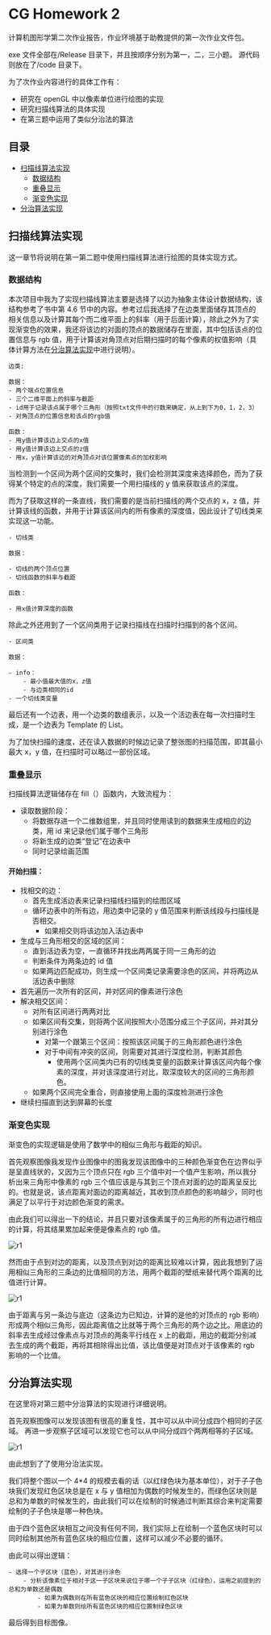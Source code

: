 # CG Homework 2

计算机图形学第二次作业报告，作业环境基于助教提供的第一次作业文件包。

exe 文件全部在/Release 目录下，并且按顺序分别为第一，二，三小题。
源代码则放在了/code 目录下。

为了次作业内容进行的具体工作有：

- 研究在 openGL 中以像素单位进行绘图的实现
- 研究扫描线算法的具体实现
- 在第三题中运用了类似分治法的算法

## 目录

- [扫描线算法实现](#扫描线算法实现)
  - [数据结构](#数据结构)
  - [重叠显示](#重叠显示)
  - [渐变色实现](#渐变色实现)
- [分治算法实现](#分治算法实现)

## 扫描线算法实现

这一章节将说明在第一第二题中使用扫描线算法进行绘图的具体实现方式。

### 数据结构

本次项目中我为了实现扫描线算法主要是选择了以边为抽象主体设计数据结构，该结构参考了书中第 4.6 节中的内容。参考过后我选择了在边类里面储存其顶点的相关信息以及计算其每个而二维平面上的斜率（用于后面计算），除此之外为了实现渐变色的效果，我还将该边的对面的顶点的数据储存在里面，其中包括该点的位置信息与 rgb 值，用于计算该对角顶点对后期扫描时的每个像素的权值影响（具体计算方法在[分治算法实现](#分治算法实现)中进行说明）。

    边类:

    数据：
    - 两个端点位置信息
    - 三个二维平面上的斜率与截距
    - id用于记录该点属于哪个三角形（按照txt文件中的行数来确定，从上到下为0，1，2，3）
    - 对角顶点的位置信息和该点的rgb值

    函数：
    - 用y值计算该边上交点的x值
    - 用y值计算该边上交点的z值
    - 用x，y值计算该边的对角顶点对该位置像素点的加权影响

当检测到一个区间为两个区间的交集时，我们会检测其深度来选择颜色，而为了获得某个特定的点的深度，我们需要一个用扫描线的 y 值来获取该点的深度。

而为了获取这样的一条直线，我们需要的是当前扫描线的两个交点的 x，z 值，并计算该线的函数，并用于计算该区间内的所有像素的深度值，因此设计了切线类来实现这一功能。

    - 切线类

    数据：

    - 切线的两个顶点位置
    - 切线函数的斜率与截距

    函数：

    - 用x值计算深度的函数

除此之外还用到了一个区间类用于记录扫描线在扫描时扫描到的各个区间。

    - 区间类

    数据：

    - info：
        - 最小值最大值的x，z值
        - 与边类相同的id
    - 一个切线类变量

最后还有一个边表，用一个边类的数组表示，以及一个活边表在每一次扫描时生成，是一个边表为 Template 的 List。

为了加快扫描的速度，还在读入数据的时候边记录了整张图的扫描范围，即其最小最大 x，y 值，在扫描时可以略过一部份区域。

### 重叠显示

扫描线算法逻辑储存在 fill（）函数内，大致流程为：

- 读取数据阶段：
  - 将数据存进一个二维数组里，并且同时使用读到的数据来生成相应的边类，用 id 来记录他们属于哪个三角形
  - 将新生成的边类“登记”在边表中
  - 同时记录绘画范围

#### 开始扫描：

- 找相交的边：
  - 首先生成活边表来记录扫描线扫描到的绘图区域
  - 循环边表中的所有边，用边类中记录的 y 值范围来判断该线段与扫描线是否相交。
    - 如果相交则将该边加入活边表中
- 生成与三角形相交的区域的区间：
  - 直到活边表为空，一直循环并找出两两属于同一三角形的边
  - 判断条件为两条边的 id 值
  - 如果两边匹配成功，则生成一个区间类记录需要涂色的区间，并将两边从活边表中删除
- 首先遍历一次所有的区间，并对区间的像素进行涂色
- 解决相交区间：
  - 对所有区间进行两两对比
  - 如果区间有交集，则将两个区间按照大小范围分成三个子区间，并对其分别进行涂色
    - 对第一个跟第三个区间：按照该区间属于的三角形颜色进行涂色
    - 对于中间有冲突的区间，则需要对其进行深度检测，判断其颜色
      - 使用两个区间类内已有的切线类变量的函数来计算该区间内每个像素的深度，并对该深度进行对比，取深度较大的区间的三角形颜色。
  - 如果两个区间完全重合，则直接使用上面的深度检测进行涂色
- 继续扫描直到达到屏幕的长度

### 渐变色实现

渐变色的实现逻辑是使用了数学中的相似三角形与截距的知识。

首先观察图像我发现作业图像中的图我发现该图像中的三种颜色渐变色在边界似乎是呈直线状的，又因为三个顶点只在 rgb 三个值中对一个值产生影响，所以我分析出来三角形中像素的 rgb 三个值应该是与其到三个顶点对面的边的距离呈反比的。也就是说，该点距离对面边的距离越近，其收到顶点颜色的影响越少，同时也满足了以平行于对边颜色渐变的需求。

由此我们可以得出一下的结论，并且只要对该像素属于的三角形的所有边进行相应的计算，将其结果累加起来便是像素点的 rgb 值。

![r1](https://github.com/naomixie/CG-HW/blob/HW2/CG_homework1/CG_homework1/pics/r1.PNG)

然而由于点到对边的距离，以及顶点到对边的距离比较难以计算，因此我想到了运用相似三角形的三条边的比值相同的方法，用两个截距的壁纸来替代两个距离的比值进行计算。

![r1](https://github.com/naomixie/CG-HW/blob/HW2/CG_homework1/CG_homework1/pics/r2.PNG)

由于距离与另一条边与底边（这条边为已知边，计算的是他的对顶点的 rgb 影响）形成两个相似三角形，因此距离值之比就等于两个三角形的两个边之比。用底边的斜率去生成经过像素点与对顶点的两条平行线在 x 上的截距，用边的截距分别减去生成的两个截距，再将其相除得出比值，该比值便是对顶点对于该像素的 rgb 影响的一个比值。

## 分治算法实现

在这里将对第三题中分治算法的实现进行详细说明。

首先观察图像可以发现该图有很高的重复性，其中可以从中间分成四个相同的子区域。
再进一步观察子区域可以发现它也可以从中间分成四个两两相等的子区域。

![r1](https://github.com/naomixie/CG-HW/blob/HW2/CG_homework1/CG_homework1/pics/r3.PNG)

由此想到了了使用分治法实现。

我们将整个图以一个 4\*4 的规模去看的话（以红绿色块为基本单位），对于子子色块我们发现红色区块总是在 x 与 y 值相加为偶数的时候发生的，而绿色区块则是总和为单数的时候发生的，由此我们可以在绘制的时候通过判断其综合来判定需要绘制的子子色块是哪一种色块。

由于四个蓝色区块相互之间没有任何不同，我们实际上在绘制一个蓝色区块时可以同时绘制其他所有蓝色区块的相应位置，这样可以减少不必要的循环。

由此可以得出逻辑：

    - 选择一个子区块（蓝色），对其进行涂色
        - 分析该像素位于相对于这一子区块来说位于哪一个子子区块（红绿色），运用之前提到的总和为单数还是偶数
            - 如果为偶数则在所有蓝色区块的相应位置绘制红色区块
            - 如果为单数则绘所有蓝色区块的相应位置制绿色区块

最后得到目标图像。

